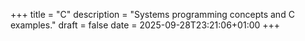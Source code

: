 +++
title = "C"
description = "Systems programming concepts and C examples."
draft = false
date = 2025-09-28T23:21:06+01:00
+++